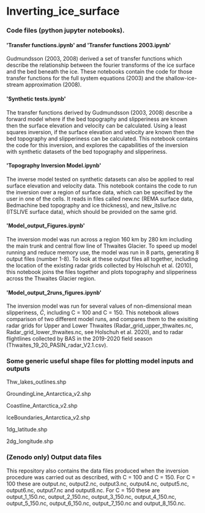 # Inverting_ice_surface

### Code files (python jupyter notebooks). 

#### 'Transfer functions.ipynb' and 'Transfer functions 2003.ipynb'
Gudmundsson (2003, 2008) derived a set of transfer functions which describe the relationship between the fourier transforms of the ice surface and the bed beneath the ice. These notebooks contain the code for those transfer functions for the full system equations (2003) and the shallow-ice-stream approximation (2008). 

#### 'Synthetic tests.ipynb'
The transfer functions derived by Gudmundsson (2003, 2008) describe a forward model where if the bed topography and slipperiness are known then the surface elevation and velocity can be calculated. Using a least squares inversion, if the surface elevation and velocity are known then the bed topography and slipperiness can be calculated. This notebook contains the code for this inversion, and explores the capabilities of the inversion with synthetic datasets of the bed topography and slipperiness. 

#### 'Topography Inversion Model.ipynb'
The inverse model tested on synthetic datasets can also be applied to real surface elevation and velocity data. This notebook contains the code to run the inversion over a region of surface data, which can be specified by the user in one of the cells. It reads in files called new.nc (REMA surface data, Bedmachine bed topography and ice thickness), and new_itslive.nc (ITSLIVE surface data), which should be provided on the same grid. 

#### 'Model_output_Figures.ipynb'
The inversion model was run across a region 160 km by 280 km including the main trunk and central flow line of Thwaites Glacier. To speed up model running and reduce memory use, the model was run in 8 parts, generating 8 output files (number 1-8). To look at these output files all together, including the location of the existing radar grids collected by Holschuh et al. (2010), this notebook joins the files together and plots topography and slipperiness across the Thwaites Glacier region. 

#### 'Model_output_2runs_figures.ipynb'
The inversion model was run for several values of non-dimensional mean slipperiness, $\bar{C}$, including C = 100 and C = 150. This notebook allows comparison of two different model runs, and compares them to the exisiting radar grids for Upper and Lower Thwaites (Radar_grid_upper_thwaites.nc, Radar_grid_lower_thwaites.nc, see Holschuh et al. 2020), and to radar flightlines collected by BAS in the 2019-2020 field season (Thwaites_19_20_PASIN_radar_V2.1.csv). 

### Some generic useful shape files for plotting model inputs and outputs

Thw_lakes_outlines.shp

GroundingLine_Antarctica_v2.shp

Coastline_Antarctica_v2.shp

IceBoundaries_Antarctica_v2.shp

1dg_latitude.shp

2dg_longitude.shp

### (Zenodo only) Output data files 
This repository also contains the data files produced when the inversion procedure was carried out as described, with C = 100 and C = 150. For C = 100 these are output.nc, output2.nc, output3.nc, output4.nc, output5.nc, output6.nc, output7.nc and output8.nc. For C = 150 these are output_1_150.nc, output_2_150.nc, output_3_150.nc, output_4_150.nc, output_5_150.nc, output_6_150.nc, output_7_150.nc and output_8_150.nc.
